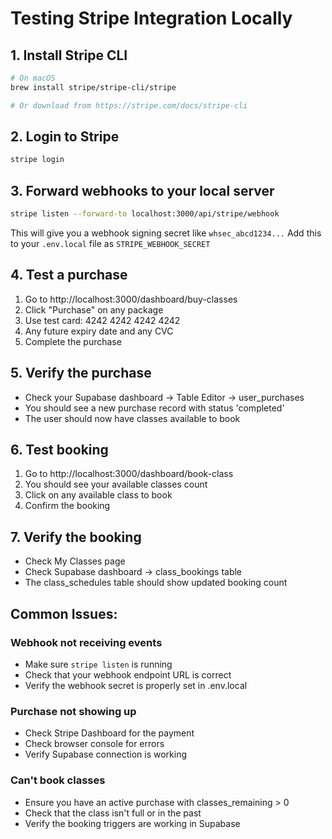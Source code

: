 # Testing Stripe Integration Locally

## 1. Install Stripe CLI
```bash
# On macOS
brew install stripe/stripe-cli/stripe

# Or download from https://stripe.com/docs/stripe-cli
```

## 2. Login to Stripe
```bash
stripe login
```

## 3. Forward webhooks to your local server
```bash
stripe listen --forward-to localhost:3000/api/stripe/webhook
```

This will give you a webhook signing secret like `whsec_abcd1234...`
Add this to your `.env.local` file as `STRIPE_WEBHOOK_SECRET`

## 4. Test a purchase
1. Go to http://localhost:3000/dashboard/buy-classes
2. Click "Purchase" on any package
3. Use test card: 4242 4242 4242 4242
4. Any future expiry date and any CVC
5. Complete the purchase

## 5. Verify the purchase
- Check your Supabase dashboard → Table Editor → user_purchases
- You should see a new purchase record with status 'completed'
- The user should now have classes available to book

## 6. Test booking
1. Go to http://localhost:3000/dashboard/book-class
2. You should see your available classes count
3. Click on any available class to book
4. Confirm the booking

## 7. Verify the booking
- Check My Classes page
- Check Supabase dashboard → class_bookings table
- The class_schedules table should show updated booking count

## Common Issues:

### Webhook not receiving events
- Make sure `stripe listen` is running
- Check that your webhook endpoint URL is correct
- Verify the webhook secret is properly set in .env.local

### Purchase not showing up
- Check Stripe Dashboard for the payment
- Check browser console for errors
- Verify Supabase connection is working

### Can't book classes
- Ensure you have an active purchase with classes_remaining > 0
- Check that the class isn't full or in the past
- Verify the booking triggers are working in Supabase